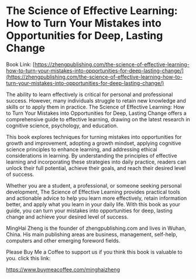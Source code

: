 # The Science of Effective Learning: How to Turn Your Mistakes into Opportunities for Deep, Lasting Change

Book Link: [https://zhengpublishing.com/the-science-of-effective-learning-how-to-turn-your-mistakes-into-opportunities-for-deep-lasting-change/](https://zhengpublishing.com/the-science-of-effective-learning-how-to-turn-your-mistakes-into-opportunities-for-deep-lasting-change/)

The ability to learn effectively is critical for personal and professional success. However, many individuals struggle to retain new knowledge and skills or to apply them in practice. The Science of Effective Learning: How to Turn Your Mistakes into Opportunities for Deep, Lasting Change offers a comprehensive guide to effective learning, drawing on the latest research in cognitive science, psychology, and education.

This book explores techniques for turning mistakes into opportunities for growth and improvement, adopting a growth mindset, applying cognitive science principles to enhance learning, and addressing ethical considerations in learning. By understanding the principles of effective learning and incorporating these strategies into daily practice, readers can unlock their full potential, achieve their goals, and reach their desired level of success.

Whether you are a student, a professional, or someone seeking personal development, The Science of Effective Learning provides practical tools and actionable advice to help you learn more effectively, retain information better, and apply what you learn in your daily life. With this book as your guide, you can turn your mistakes into opportunities for deep, lasting change and achieve your desired level of success.

MingHai Zheng is the founder of zhengpublishing.com and lives in Wuhan, China. His main publishing areas are business, management, self-help, computers and other emerging foreword fields.

Please Buy Me a Coffee to support us if you think this book is valuable to you. click this link:

https://www.buymeacoffee.com/minghaizheng
